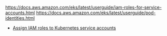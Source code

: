 https://docs.aws.amazon.com/eks/latest/userguide/iam-roles-for-service-accounts.html
https://docs.aws.amazon.com/eks/latest/userguide/pod-identities.html

- [Assign IAM roles to Kubernetes service accounts](https://docs.aws.amazon.com/eks/latest/userguide/associate-service-account-role.html)